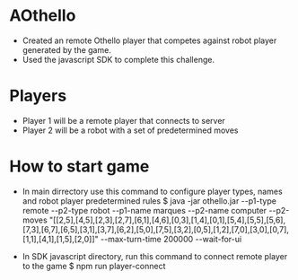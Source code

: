 # AOthello
- Created an remote Othello player that competes against robot player generated by the game. 
- Used the javascript SDK to complete this challenge.
  
# Players
- Player 1 will be a remote player that connects to server
- Player 2 will be a robot with a set of predetermined moves

# How to start game
- In main dirrectory use this command to configure player types, names and robot player predetermined rules
      $ java -jar othello.jar --p1-type remote --p2-type robot --p1-name marques --p2-name computer --p2-moves "[[2,5],[4,5],[2,3],[2,7],[6,1],[4,6],[0,3],[1,4],[0,1],[5,4],[5,5],[5,6],[7,3],[6,7],[6,5],[3,1],[3,7],[6,2],[5,0],[7,5],[3,2],[0,5],[1,2],[7,0],[3,0],[0,7],[1,1],[4,1],[1,5],[2,0]]" --max-turn-time 200000 --wait-for-ui

- In SDK javascript directory, run this command to connect remote player to the game
      $ npm run player-connect
  
